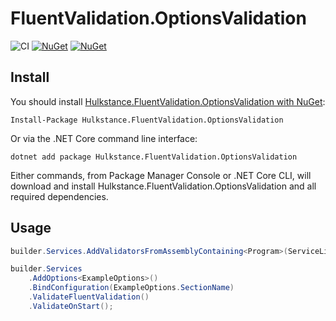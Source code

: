 # FluentValidation.OptionsValidation

![CI](https://github.com/Hulkstance/FluentValidation.OptionsValidation/actions/workflows/CI.yml/badge.svg)
[![NuGet](https://img.shields.io/nuget/vpre/Hulkstance.FluentValidation.OptionsValidation.svg)](https://www.nuget.org/packages/Hulkstance.FluentValidation.OptionsValidation)
[![NuGet](https://img.shields.io/nuget/dt/Hulkstance.FluentValidation.OptionsValidation.svg)](https://www.nuget.org/packages/Hulkstance.FluentValidation.OptionsValidation)

## Install

You should install [Hulkstance.FluentValidation.OptionsValidation with NuGet](https://www.nuget.org/packages/Hulkstance.FluentValidation.OptionsValidation):

```
Install-Package Hulkstance.FluentValidation.OptionsValidation
```

Or via the .NET Core command line interface:

```
dotnet add package Hulkstance.FluentValidation.OptionsValidation
```

Either commands, from Package Manager Console or .NET Core CLI, will download and install Hulkstance.FluentValidation.OptionsValidation and all required dependencies.

## Usage

```cs
builder.Services.AddValidatorsFromAssemblyContaining<Program>(ServiceLifetime.Singleton);

builder.Services
    .AddOptions<ExampleOptions>()
    .BindConfiguration(ExampleOptions.SectionName)
    .ValidateFluentValidation()
    .ValidateOnStart();
```
